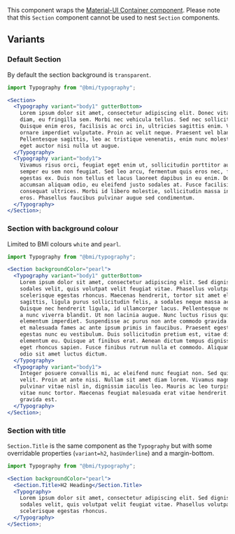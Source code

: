 This component wraps the [Material-UI Container component](https://material-ui.com/components/container/). Please note that this `Section` component cannot be used to nest `Section` components.

## Variants

### Default Section

By default the section background is `transparent`.

```jsx
import Typography from "@bmi/typography";

<Section>
  <Typography variant="body1" gutterBottom>
    Lorem ipsum dolor sit amet, consectetur adipiscing elit. Donec vitae aliquet
    diam, eu fringilla sem. Morbi nec vehicula tellus. Sed nec sollicitudin leo.
    Quisque enim eros, facilisis ac orci in, ultricies sagittis enim. Vestibulum
    ornare imperdiet vulputate. Proin ac velit neque. Praesent vel blandit sem.
    Pellentesque sagittis, leo ac tristique venenatis, enim nunc molestie risus,
    eget auctor nisi nulla ut augue.
  </Typography>
  <Typography variant="body1">
    Vivamus risus orci, feugiat eget enim ut, sollicitudin porttitor augue. In
    semper eu sem non feugiat. Sed leo arcu, fermentum quis eros nec, feugiat
    egestas ex. Duis non tellus et lacus laoreet dapibus in eu enim. Donec
    accumsan aliquam odio, eu eleifend justo sodales at. Fusce facilisis
    consequat ultrices. Morbi id libero molestie, sollicitudin massa in, congue
    eros. Phasellus faucibus pulvinar augue sed condimentum.
  </Typography>
</Section>;
```

### Section with background colour

Limited to BMI colours `white` and `pearl`.

```jsx
import Typography from "@bmi/typography";

<Section backgroundColor="pearl">
  <Typography variant="body1" gutterBottom>
    Lorem ipsum dolor sit amet, consectetur adipiscing elit. Sed dignissim
    sodales velit, quis volutpat velit feugiat vitae. Phasellus volutpat elit
    scelerisque egestas rhoncus. Maecenas hendrerit, tortor sit amet eleifend
    sagittis, ligula purus sollicitudin felis, a sodales neque massa ac ante.
    Quisque nec hendrerit ligula, id ullamcorper lacus. Pellentesque non ligula
    a nunc viverra blandit. Ut non lacinia augue. Nunc luctus risus quis
    elementum imperdiet. Suspendisse ac purus non ante commodo gravida. Interdum
    et malesuada fames ac ante ipsum primis in faucibus. Praesent egestas
    egestas nunc eu vestibulum. Duis sollicitudin pretium est, vitae dictum nibh
    elementum eu. Quisque at finibus erat. Aenean dictum tempus dignissim. Etiam
    eget rhoncus sapien. Fusce finibus rutrum nulla et commodo. Aliquam ornare
    odio sit amet luctus dictum.
  </Typography>
  <Typography variant="body1">
    Integer posuere convallis mi, ac eleifend nunc feugiat non. Sed quis nulla
    velit. Proin at ante nisi. Nullam sit amet diam lorem. Vivamus magna libero,
    pulvinar vitae nisl in, dignissim iaculis leo. Mauris ac leo turpis. Proin
    vitae nunc tortor. Maecenas feugiat malesuada erat vitae hendrerit. Nam sed
    gravida est.
  </Typography>
</Section>;
```

### Section with title

`Section.Title` is the same component as the `Typography` but with some overridable properties (`variant=h2`, `hasUnderline`) and a margin-bottom.

```jsx
import Typography from "@bmi/typography";

<Section backgroundColor="pearl">
  <Section.Title>H2 Heading</Section.Title>
  <Typography>
    Lorem ipsum dolor sit amet, consectetur adipiscing elit. Sed dignissim
    sodales velit, quis volutpat velit feugiat vitae. Phasellus volutpat elit
    scelerisque egestas rhoncus.
  </Typography>
</Section>;
```
